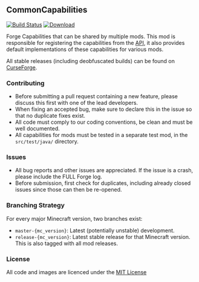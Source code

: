## CommonCapabilities

[![Build Status](https://travis-ci.org/CyclopsMC/CommonCapabilities.svg?branch=master-1.8)](https://travis-ci.org/CyclopsMC/CommonCapabilities)
[![Download](https://api.bintray.com/packages/cyclopsmc/dev/CommonCapabilities/images/download.svg) ](https://bintray.com/cyclopsmc/dev/CommonCapabilities/_latestVersion)

Forge Capabilities that can be shared by multiple mods.
This mod is responsible for registering the capabilities from the [API](https://github.com/CyclopsMC/CommonCapabilitiesAPI),
it also provides default implementations of these capabilities for various mods.

All stable releases (including deobfuscated builds) can be found on [CurseForge](http://minecraft.curseforge.com/mc-mods/TODO/files).

### Contributing
* Before submitting a pull request containing a new feature, please discuss this first with one of the lead developers.
* When fixing an accepted bug, make sure to declare this in the issue so that no duplicate fixes exist.
* All code must comply to our coding conventions, be clean and must be well documented.
* All capabilities for mods must be tested in a separate test mod, in the `src/test/java/` directory. 

### Issues
* All bug reports and other issues are appreciated. If the issue is a crash, please include the FULL Forge log.
* Before submission, first check for duplicates, including already closed issues since those can then be re-opened.

### Branching Strategy

For every major Minecraft version, two branches exist:

* `master-{mc_version}`: Latest (potentially unstable) development.
* `release-{mc_version}`: Latest stable release for that Minecraft version. This is also tagged with all mod releases.

### License
All code and images are licenced under the [MIT License](https://github.com/CyclopsMC/CommonCapabilities/blob/master-1.8/LICENSE.txt)
